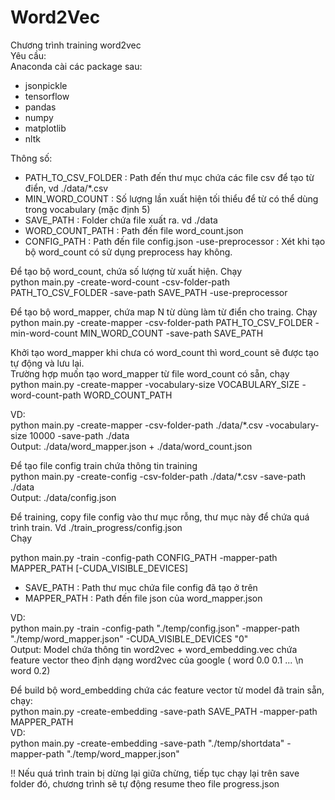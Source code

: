# Word2Vec

Chương trình training word2vec  
Yêu cầu:  
Anaconda cài các package sau:
* jsonpickle  
* tensorflow  
* pandas  
* numpy  
* matplotlib  
* nltk  

  
Thông số:  
* PATH_TO_CSV_FOLDER : Path đến thư mục chứa các file csv để tạo từ điển, vd ./data/*.csv  
* MIN_WORD_COUNT : Số lượng lần xuất hiện tối thiểu để từ có thể dùng trong vocabulary (mặc định 5) 
* SAVE_PATH : Folder chứa file xuất ra. vd ./data   
* WORD_COUNT_PATH : Path đến file word_count.json
* CONFIG_PATH : Path đến file config.json
-use-preprocessor : Xét khi tạo bộ word_count có sử dụng preprocess hay không.

Để tạo bộ word_count, chứa số lượng từ xuất hiện. Chạy  
python main.py -create-word-count -csv-folder-path PATH_TO_CSV_FOLDER -save-path SAVE_PATH -use-preprocessor


Để tạo bộ word_mapper, chứa map N từ dùng làm từ điển cho traing. Chạy  
python main.py -create-mapper -csv-folder-path PATH_TO_CSV_FOLDER -min-word-count MIN_WORD_COUNT -save-path SAVE_PATH  

Khởi tạo word_mapper khi chưa có word_count thì word_count sẽ được tạo tự động và lưu lại.   
Trường hợp muốn tạo word_mapper từ file word_count có sẵn, chạy  
python main.py -create-mapper -vocabulary-size VOCABULARY_SIZE -word-count-path WORD_COUNT_PATH  


VD:  
python main.py -create-mapper -csv-folder-path ./data/*.csv -vocabulary-size 10000 -save-path ./data  
Output: ./data/word_mapper.json  + ./data/word_count.json

Để tạo file config train chứa thông tin training  
python main.py -create-config -csv-folder-path ./data/*.csv -save-path ./data  
Output: ./data/config.json  

Để training, copy file config vào thư mục rỗng, thư mục này để chứa quá trình train. Vd ./train_progress/config.json  
Chạy  
  
python main.py -train -config-path CONFIG_PATH -mapper-path MAPPER_PATH  [-CUDA_VISIBLE_DEVICES] 
* SAVE_PATH : Path thư mục chứa file config đã tạo ở trên  
* MAPPER_PATH : Path đến file json của word_mapper.json  
  
VD:  
python main.py -train -config-path "./temp/config.json" -mapper-path "./temp/word_mapper.json"  -CUDA_VISIBLE_DEVICES "0"  
Output: Model chứa thông tin word2vec + word_embedding.vec chứa feature vector theo định dạng word2vec của google ( word 0.0 0.1 ... \n word 0.2)   

Để build bộ word_embedding chứa các feature vector từ model đã train sẵn, chạy:  
python main.py -create-embedding -save-path SAVE_PATH -mapper-path MAPPER_PATH   
VD:  
python main.py -create-embedding -save-path "./temp/shortdata" -mapper-path "./temp/word_mapper.json"  


!! Nếu quá trình train bị dừng lại giữa chừng, tiếp tục chạy lại trên save folder đó, chương trình sẽ tự động resume theo file progress.json  

